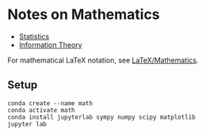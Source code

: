 # Notes on Mathematics

* [Statistics](https://nbviewer.jupyter.org/github/thomd/notes-on-mathematics/blob/master/statistics.ipynb)
* [Information Theory](https://nbviewer.jupyter.org/github/thomd/notes-on-mathematics/blob/master/information-theory.ipynb)

For mathematical LaTeX notation, see [LaTeX/Mathematics](https://en.wikibooks.org/wiki/LaTeX/Mathematics).

## Setup

    conda create --name math
    conda activate math
    conda install jupyterlab sympy numpy scipy matplotlib
    jupyter lab

